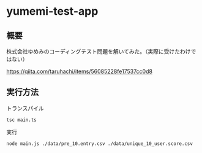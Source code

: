# yumemi-test-app
## 概要
株式会社ゆめみのコーディングテスト問題を解いてみた。（実際に受けたわけではない）

<https://qiita.com/taruhachi/items/56085228fe17537cc0d8>

## 実行方法
トランスパイル
```
tsc main.ts
```

実行
```
node main.js ./data/pre_10.entry.csv ./data/unique_10_user.score.csv 
```